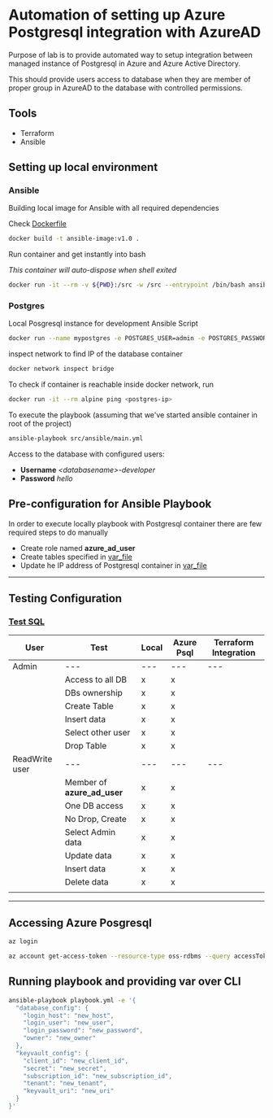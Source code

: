 # Automation of setting up Azure Postgresql integration with AzureAD

Purpose of lab is to provide automated way to setup integration between managed instance of Postgresql in Azure and Azure Active Directory.

This should provide users access to database when they are member of proper group in AzureAD to the database with controlled permissions.

## Tools
- Terraform
- Ansible

## Setting up local environment  
### Ansible
Building local image for Ansible with all required dependencies

Check [Dockerfile](dockerfile)

```bash
docker build -t ansible-image:v1.0 .
```

Run container and get instantly into bash

*This container will auto-dispose when shell exited*

```bash
docker run -it --rm -v ${PWD}:/src -w /src --entrypoint /bin/bash ansible-image:v1.0
```
### Postgres
Local Posgresql instance for development Ansible Script
```bash
docker run --name mypostgres -e POSTGRES_USER=admin -e POSTGRES_PASSWORD=admin -p 5432:5432 postgres:11
```
inspect network to find IP of the database container
```bash
docker network inspect bridge
```

To check if container is reachable inside docker network, run
```bash
docker run -it --rm alpine ping <postgres-ip>
```

To execute the playbook (assuming that we've started ansible container in root of the project) 
```bash
ansible-playbook src/ansible/main.yml
```

Access to the database with configured users:
- **Username** *\<databasename>-developer*
- **Password** *hello*


## Pre-configuration for Ansible Playbook

In order to execute locally playbook with Postgresql container there are few required steps to do manually
-   Create role named **azure_ad_user**
-   Create tables specified in [var_file](var_file.yml)
-   Update he IP address of Postgresql container in [var_file](var_file.yml)

---
## Testing Configuration
### [Test SQL](test.sql)

| User           | Test                        | Local | Azure Psql | Terraform Integration |
| -------------- | --------------------------- | ----- | ---------- | --------------------- |
| Admin          | ---                         | ---   | ---        | ---                   |
|                | Access to all DB            | x     | x          |                       |
|                | DBs ownership               | x     | x          |                       |
|                | Create Table                | x     | x          |                       |
|                | Insert data                 | x     | x          |                       |
|                | Select other user           | x     | x          |                       |
|                | Drop Table                  | x     | x          |                       |
| ReadWrite user | ---                         | ---   | ---        | ---                   |
|                | Member of **azure_ad_user** | x     | x          |                       |
|                | One DB access               | x     | x          |                       |
|                | No Drop, Create             | x     | x          |                       |
|                | Select Admin data           | x     | x          |                       |
|                | Update data                 | x     | x          |                       |
|                | Insert data                 | x     | x          |                       |
|                | Delete data                 | x     | x          |                       |
|                |                             |       |            |                       |

---
## Accessing Azure Posgresql

```bash
az login
```

```bash
az account get-access-token --resource-type oss-rdbms --query accessToken --output tsv
```

## Running playbook and providing var over CLI

```bash
ansible-playbook playbook.yml -e '{
  "database_config": {
    "login_host": "new_host", 
    "login_user": "new_user", 
    "login_password": "new_password", 
    "owner": "new_owner"
  }, 
  "keyvault_config": {
    "client_id": "new_client_id", 
    "secret": "new_secret", 
    "subscription_id": "new_subscription_id", 
    "tenant": "new_tenant", 
    "keyvault_uri": "new_uri"
  }
}'
```